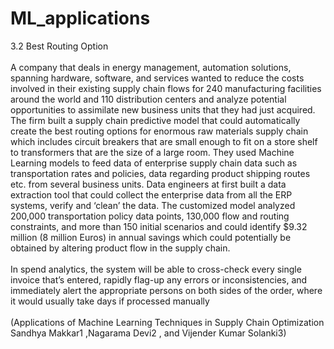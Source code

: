 # ML_applications

3.2 Best Routing Option<br><br>
A company that deals in energy management, automation solutions, spanning
hardware, software, and services wanted to reduce the costs involved in their existing
supply chain flows for 240 manufacturing facilities around the world and 110
distribution centers and analyze potential opportunities to assimilate new business
units that they had just acquired. The firm built a supply chain predictive model that
could automatically create the best routing options for enormous raw materials supply
chain which includes circuit breakers that are small enough to fit on a store shelf to
transformers that are the size of a large room. They used Machine Learning models to
feed data of enterprise supply chain data such as transportation rates and policies, data
regarding product shipping routes etc. from several business units. Data engineers at
first built a data extraction tool that could collect the enterprise data from all the ERP
systems, verify and ‘clean’ the data. The customized model analyzed 200,000
transportation policy data points, 130,000 flow and routing constraints, and more than
150 initial scenarios and could identify $9.32 million (8 million Euros) in annual
savings which could potentially be obtained by altering product flow in the supply
chain. 
<br><br>
In spend analytics, the
system will be able to cross-check every single invoice that’s entered, rapidly flag-up
any errors or inconsistencies, and immediately alert the appropriate persons on both
sides of the order, where it would usually take days if processed manually
<br><br>
(Applications of Machine Learning Techniques in Supply
Chain Optimization
Sandhya Makkar1 ,Nagarama Devi2 ,
and Vijender Kumar Solanki3)
